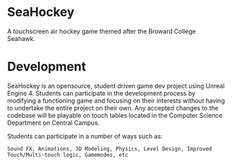 # SeaHockey

A touchscreen air hockey game themed after the Broward College Seahawk.

# Development
 SeaHockey is an opensource, student driven game dev project using Unreal Engine 4. Students can participate in the development process by modifying a functioning game and focusing on their interests without having to undertake the entire project on their own. Any accepted changes to the codebase will be playable on touch tables located in the Computer Science Department on Central Campus.
 
 Students can participate in a number of ways such as: 
 
    Sound FX, Animations, 3D Modeling, Physics, Level Design, Improved Touch/Multi-touch logic, Gamemodes, etc
 
 

 
 
